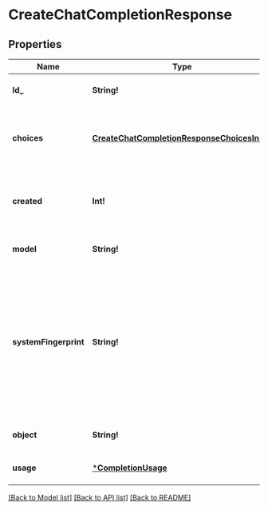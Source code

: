 # CreateChatCompletionResponse

## Properties
Name | Type | Description | Notes
------------ | ------------- | ------------- | -------------
**Id_** | **String!** | A unique identifier for the chat completion. | [default to null]
**choices** | [**CreateChatCompletionResponseChoicesInner**](CreateChatCompletionResponse_choices_inner.md) | A list of chat completion choices. Can be more than one if &#x60;n&#x60; is greater than 1. | [default to null]
**created** | **Int!** | The Unix timestamp (in seconds) of when the chat completion was created. | [default to null]
**model** | **String!** | The model used for the chat completion. | [default to null]
**systemFingerprint** | **String!** | This fingerprint represents the backend configuration that the model runs with.  Can be used in conjunction with the &#x60;seed&#x60; request parameter to understand when backend changes have been made that might impact determinism.  | [optional] [default to null]
**object** | **String!** | The object type, which is always &#x60;chat.completion&#x60;. | [default to null]
**usage** | [***CompletionUsage**](CompletionUsage.md) |  | [optional] [default to null]

[[Back to Model list]](../README.md#documentation-for-models) [[Back to API list]](../README.md#documentation-for-api-endpoints) [[Back to README]](../README.md)


